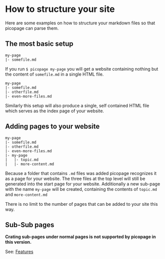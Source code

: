 # How to structure your site

Here are some examples on how to structure your markdown files so that picopage can parse them.

## The most basic setup
```
my-page
|- somefile.md
```
If you run ``$ picopage my-page`` you will get a website containing nothing but the content of ``somefile.md`` in 
a single HTML file.

```
my-page
|- somefile.md
|- otherfile.md
|- even-more-files.md
```

Similarly this setup will also produce a single, self contained HTML file which serves as the index page of your website.

## Adding pages to your website
```
my-page
|- somefile.md
|- otherfile.md
|- even-more-files.md
|- my-page
|   |- topic.md
|   |- more-content.md
```
Because a folder that contains ``.md`` files was added picopage recognizes it as a page for your website.
The three files at the top level will still be generated into the start page for your website.
Additionally a new sub-page with the name ``my-page`` will be created, 
containing the contents of ``topic.md`` and ``more-content.md``

There is no limit to the number of pages that can be added to your site this way.

## Sub-Sub pages

**Crating sub-pages under normal pages is not supported by picopage in this version.**

See: [Features](../#features)


